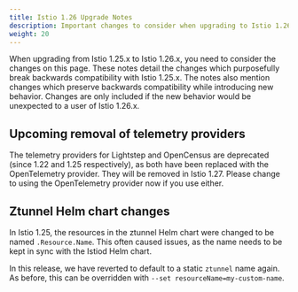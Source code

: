 ```yaml
---
title: Istio 1.26 Upgrade Notes
description: Important changes to consider when upgrading to Istio 1.26.0.
weight: 20
---
```


When upgrading from Istio 1.25.x to Istio 1.26.x, you need to consider the changes on this page.
These notes detail the changes which purposefully break backwards compatibility with Istio 1.25.x.
The notes also mention changes which preserve backwards compatibility while introducing new behavior.
Changes are only included if the new behavior would be unexpected to a user of Istio 1.26.x.

## Upcoming removal of telemetry providers

The telemetry providers for Lightstep and OpenCensus are deprecated (since 1.22 and 1.25 respectively), as both have been replaced with the OpenTelemetry provider. They will be removed in Istio 1.27.  Please change to using the OpenTelemetry provider now if you use either.

## Ztunnel Helm chart changes

In Istio 1.25, the resources in the ztunnel Helm chart were changed to be named `.Resource.Name`.
This often caused issues, as the name needs to be kept in sync with the Istiod Helm chart.

In this release, we have reverted to default to a static `ztunnel` name again.
As before, this can be overridden with `--set resourceName=my-custom-name`.
